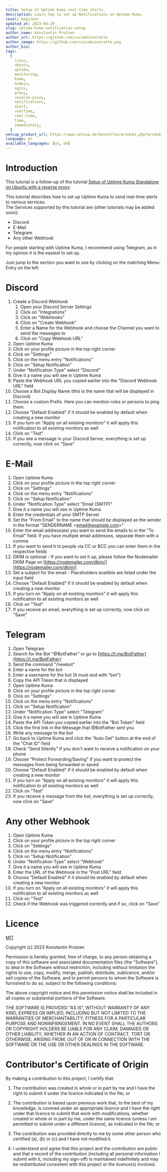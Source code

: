 ```yaml
---
title: Setup of Uptime Kuma real-time alerts.
description: Learn how to set up Notifications on Uptime Kuma.
level: beginner
updated_at: 2023-04-29
slug: uptime-kuma-notification-setup
author_name: Konstantin Protzen
author_url: https://github.com/cuzimbisonratte
author_image: https://github.com/cuzimbisonratte.png
author_bio:
tags:
  [
    linux,
    ubuntu,
    uptime,
    monitoring,
    kuma,
    nodejs,
    nginx,
    proxy,
    reverse-proxy,
    notifications,
    alert,
    realtime,
    real-time,
    time,
    immediately,
  ]
netcup_product_url: https://www.netcup.de/bestellen/produkt.php?produkt=2991
language: en
available_languages: [en, de]
---
```


# Introduction

This tutorial is a follow-up of the tutorial [Setup of Uptime Kuma Standalone on Ubuntu with a reverse proxy](https://community.netcup.com/en/tutorials/ubuntu-uptime-kuma-standalone-installation).

This tutorial describes how to set up Uptime Kuma to send real-time alerts to various services.  
The Services supported by this tutorial are (other tutorials may be added soon):

- Discord
- E-Mail
- Telegram
- Any other Webhook

For people starting with Uptime Kuma, I recommend using Telegram, as in my opinion it is the easiest to set up.

Just jump to the section you want to use by clicking on the matching Menu-Entry on the left.

# Discord

1. Create a Discord Webhook
   1. Open your Discord Server Settings
   2. Click on "Integrations"
   3. Click on "WebHooks"
   4. Click on "Create Webhook"
   5. Enter a Name for the Webhook and choose the Channel you want to send the messages to
   6. Click on "Copy Webhook URL"
2. Open Uptime Kuma
3. Click on your profile picture in the top right corner
4. Click on "Settings"
5. Click on the menu entry "Notifications"
6. Click on "Setup Notification"
7. Under "Notification Type" select "Discord"
8. Give it a name you will see in Uptime Kuma
9. Paste the Webhook URL you copied earlier into the "Discord Webhook URL" field
10. Choose a Bot Display Name (this is the name that will be displayed in Discord)
11. Choose a custom Prefix. Here you can mention roles or persons to ping them.
12. Choose "Default Enabled" if it should be enabled by default when creating a new monitor
13. If you turn on "Apply on all existing monitors" it will apply this notification to all existing monitors as well
14. Click on "Test"
15. If you see a message in your Discord Server, everything is set up correctly, now click on "Save"

# E-Mail

1. Open Uptime Kuma
2. Click on your profile picture in the top right corner
3. Click on "Settings"
4. Click on the menu entry "Notifications"
5. Click on "Setup Notification"
6. Under "Notification Type" select "Email (SMTP)"
7. Give it a name you will see in Uptime Kuma
8. Enter the credentials of your SMTP Server
9. Set the "From Email" to the name that should be displayed as the sender in the format "SENDERNAME &lt;email@example.com>"
10. Enter the email address(es) you want to send the emails to in the "To Email" field. If you have multiple email addresses, separate them with a comma
11. If you want to send it to people via CC or BCC you can enter them in the respective fields
12. DKIM is optional - If you want to set it up, please follow the Nodemailer DKIM Page on [https://nodemailer.com/dkim/](https://nodemailer.com/dkim/)
13. Set a subject for the email - Placeholders availible are listed under the input field
14. Choose "Default Enabled" if it should be enabled by default when creating a new monitor
15. If you turn on "Apply on all existing monitors" it will apply this notification to all existing monitors as well
16. Click on "Test"
17. If you receive an email, everything is set up correctly, now click on "Save"

# Telegram

1. Open Telegram
2. Search for the Bot "@BotFather" or go to [https://t.me/BotFather](https://t.me/BotFather)
3. Send the command "/newbot"
4. Enter a name for the bot
5. Enter a username for the bot (It must end with "bot")
6. Copy the API Token that is displayed
7. Open Uptime Kuma
8. Click on your profile picture in the top right corner
9. Click on "Settings"
10. Click on the menu entry "Notifications"
11. Click on "Setup Notification"
12. Under "Notification Type" select "Telegram"
13. Give it a name you will see in Uptime Kuma
14. Paste the API Token you copied earlier into the "Bot Token" field
15. Click the first link in the Message that @BotFather sent you
16. Write any message to the bot
17. Go back to Uptime Kuma and click the "Auto Get" button at the end of the "Chat ID" field
18. Check "Send Silently" if you don't want to receive a notification on your phone
19. Choose "Protect Forwarding/Saving" if you want to protect the messages from being forwarded or saved
20. Choose "Default Enabled" if it should be enabled by default when creating a new monitor
21. If you turn on "Apply on all existing monitors" it will apply this notification to all existing monitors as well
22. Click on "Test"
23. If you receive a message from the bot, everything is set up correctly, now click on "Save"

# Any other Webhook

1. Open Uptime Kuma
2. Click on your profile picture in the top right corner
3. Click on "Settings"
4. Click on the menu entry "Notifications"
5. Click on "Setup Notification"
6. Under "Notification Type" select "Webhook"
7. Give it a name you will see in Uptime Kuma
8. Enter the URL of the Webhook in the "Post URL" field
9. Choose "Default Enabled" if it should be enabled by default when creating a new monitor
10. If you turn on "Apply on all existing monitors" it will apply this notification to all existing monitors as well
11. Click on "Test"
12. Check if the Webhook was triggered correctly and if so, click on "Save"

# Licence

[MIT](https://github.com/netcup-community/community-tutorials/blob/main/LICENSE)

Copyright (c) 2023 Konstantin Protzen

Permission is hereby granted, free of charge, to any person obtaining a copy of this software and associated documentation files (the "Software"), to deal in the Software without restriction, including without limitation the rights to use, copy, modify, merge, publish, distribute, sublicence, and/or sell copies of the Software, and to permit persons to whom the Software is furnished to do so, subject to the following conditions:

The above copyright notice and this permission notice shall be included in all copies or substantial portions of the Software.

THE SOFTWARE IS PROVIDED "AS IS", WITHOUT WARRANTY OF ANY KIND, EXPRESS OR IMPLIED, INCLUDING BUT NOT LIMITED TO THE WARRANTIES OF MERCHANTABILITY, FITNESS FOR A PARTICULAR PURPOSE AND NONINFRINGEMENT. IN NO EVENT SHALL THE AUTHORS OR COPYRIGHT HOLDERS BE LIABLE FOR ANY CLAIM, DAMAGES OR OTHER LIABILITY, WHETHER IN AN ACTION OF CONTRACT, TORT OR OTHERWISE, ARISING FROM, OUT OF OR IN CONNECTION WITH THE SOFTWARE OR THE USE OR OTHER DEALINGS IN THE SOFTWARE.

# Contributor's Certificate of Origin

By making a contribution to this project, I certify that:

1.  The contribution was created in whole or in part by me and I have the right to submit it under the licence indicated in the file; or

2.  The contribution is based upon previous work that, to the best of my knowledge, is covered under an appropriate licence and I have the right under that licence to submit that work with modifications, whether created in whole or in part by me, under the same licence (unless I am permitted to submit under a different licence), as indicated in the file; or

3.  The contribution was provided directly to me by some other person who certified (a), (b) or (c) and I have not modified it.

4.  I understand and agree that this project and the contribution are public and that a record of the contribution (including all personal information I submit with it, including my sign-off) is maintained indefinitely and may be redistributed consistent with this project or the licence(s) involved.

